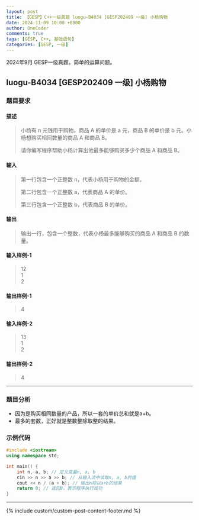 ```yaml
---
layout: post
title: 【GESP】C++一级真题 luogu-B4034 [GESP202409 一级] 小杨购物
date: 2024-11-09 10:00 +0800
author: OneCoder
comments: true
tags: [GESP, C++, 基础语句]
categories: [GESP, 一级]
---
```

2024年9月 GESP一级真题，简单的运算问题。

<!--more-->

## luogu-B4034 [GESP202409 一级] 小杨购物

### 题目要求

#### 描述

>小杨有 n 元钱用于购物。商品 A 的单价是 a 元，商品 B 的单价是 b 元。小杨想购买相同数量的商品 A 和商品 B。
>
>请你编写程序帮助小杨计算出他最多能够购买多少个商品 A 和商品 B。

#### 输入

>第一行包含一个正整数 n，代表小杨用于购物的金额。
>
>第二行包含一个正整数 a，代表商品 A 的单价。
>
>第三行包含一个正整数 b，代表商品 B 的单价。

#### 输出

>输出一行，包含一个整数，代表小杨最多能够购买的商品 A 和商品 B 的数量。

#### 输入样例-1

>12  
>1  
>2

#### 输出样例-1

>4

#### 输入样例-2

>13  
>1  
>2

#### 输出样例-2

>4

---

### 题目分析

- 因为是购买相同数量的产品，所以一套的单价总和就是a+b。
- 最多的套数，正好就是整数整除取整的结果。

### 示例代码

```cpp
#include <iostream>
using namespace std;

int main() {
    int n, a, b; // 定义变量n, a, b
    cin >> n >> a >> b; // 从输入流中读取n, a, b的值
    cout << n / (a + b); // 输出n除以a+b的结果 
    return 0; // 返回0，表示程序执行成功
}
```

---

{% include custom/custom-post-content-footer.md %}
